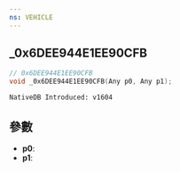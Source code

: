 ```yaml
---
ns: VEHICLE
---
```

## _0x6DEE944E1EE90CFB

```c
// 0x6DEE944E1EE90CFB
void _0x6DEE944E1EE90CFB(Any p0, Any p1);
```

```
NativeDB Introduced: v1604
```

## 參數
* **p0**:
* **p1**:
